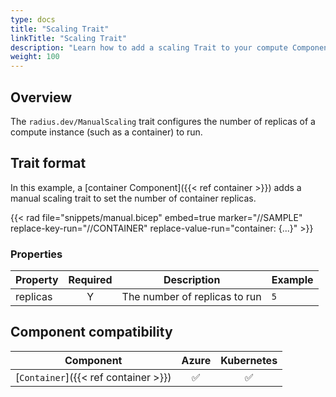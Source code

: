 ```yaml
---
type: docs
title: "Scaling Trait"
linkTitle: "Scaling Trait"
description: "Learn how to add a scaling Trait to your compute Components"
weight: 100
---
```


## Overview

The `radius.dev/ManualScaling` trait configures the number of replicas of a compute instance (such as a container) to run.

## Trait format

In this example, a [container Component]({{< ref container >}}) adds a manual scaling trait to set the number of container replicas.

{{< rad file="snippets/manual.bicep" embed=true marker="//SAMPLE" replace-key-run="//CONTAINER" replace-value-run="container: {...}" >}}

### Properties

| Property | Required | Description | Example |
|----------|:--------:|-------------|---------|
| replicas | Y | The number of replicas to run | `5` |

## Component compatibility

| Component | Azure | Kubernetes |
|-----------|:-----:|:----------:|
| [`Container`]({{< ref container >}}) | ✅ | ✅ |
